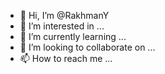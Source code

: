 - 👋 Hi, I’m @RakhmanY
- 👀 I’m interested in ...
- 🌱 I’m currently learning ...
- 💞️ I’m looking to collaborate on ...
- 📫 How to reach me ...

<!---
RakhmanY/RakhmanY is a ✨ special ✨ repository because its `README.md` (this file) appears on your GitHub profile.
You can click the Preview link to take a look at your changes.
--->
